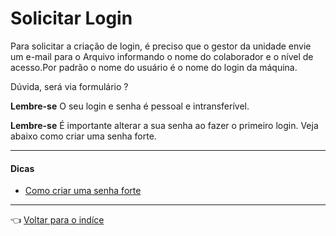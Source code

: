 # Solicitar Login

Para solicitar a criação de login, é preciso que o gestor da unidade envie um e-mail para o Arquivo informando o nome do colaborador e o nível de acesso.Por padrão o nome do usuário é o nome do login da máquina. 


Dúvida, será via formulário ?

**Lembre-se** O seu login e senha é pessoal e intransferível. 

**Lembre-se** É importante alterar a sua senha ao fazer o primeiro login. Veja abaixo como criar uma senha forte.


---

#### Dicas

* [Como criar uma senha forte]()

---

👈 [Voltar para o indíce](uso/readme.md)